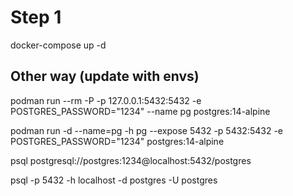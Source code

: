
# Step 1 

docker-compose up -d


## Other way (update with envs)
podman run --rm -P -p 127.0.0.1:5432:5432 -e POSTGRES_PASSWORD="1234" --name pg postgres:14-alpine

podman run -d --name=pg -h pg --expose 5432 -p 5432:5432 -e POSTGRES_PASSWORD="1234" postgres:14-alpine



psql postgresql://postgres:1234@localhost:5432/postgres

psql -p 5432 -h localhost -d postgres -U postgres


